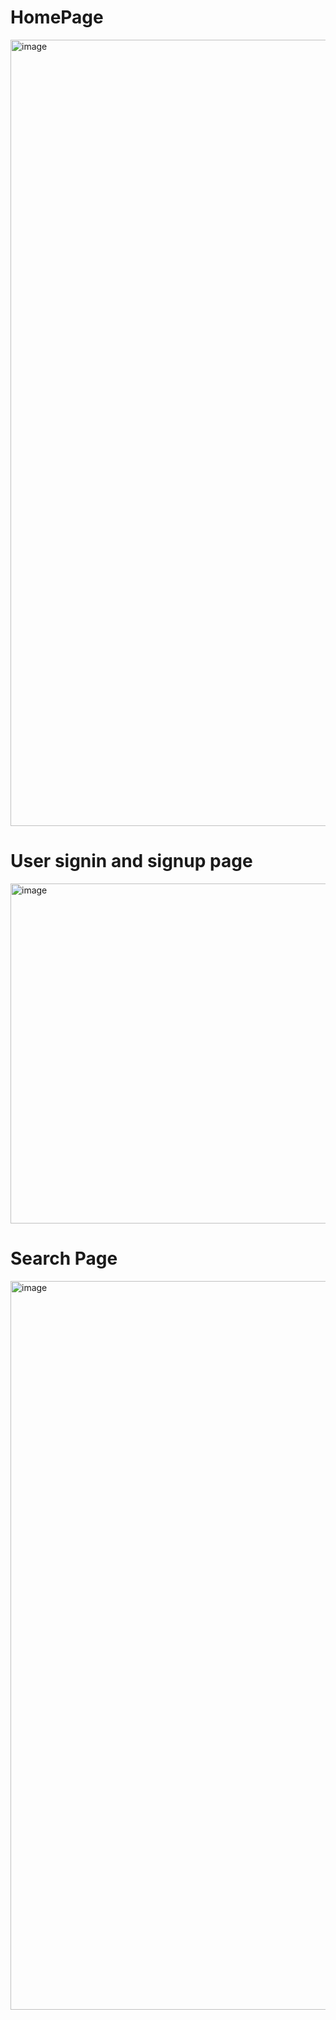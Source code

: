# HomePage
<img width="1258" alt="image" src="https://github.com/user-attachments/assets/1404cf5d-e9b9-4761-a45e-bfcba0bf2489">

# User signin and signup page
<img width="544" alt="image" src="https://github.com/user-attachments/assets/4b467948-0ddf-43d9-b42b-3199105c3885">

# Search Page
<img width="1166" alt="image" src="https://github.com/user-attachments/assets/a91d649c-c759-4143-908f-68d9ee54df55">
